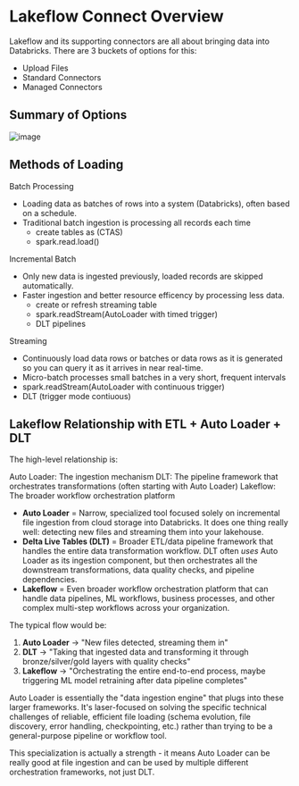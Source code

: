 # Lakeflow Connect Overview
Lakeflow and its supporting connectors are all about bringing data into Databricks. There are 3 buckets of options for this:
- Upload Files
- Standard Connectors
- Managed Connectors

## Summary of Options
![image](https://github.com/user-attachments/assets/cb142467-ee2f-472c-9546-a0acf1b131d3)


## Methods of Loading
Batch Processing
- Loading data as batches of rows into a system (Databricks), often based on a schedule.
- Traditional batch ingestion is processing all records each time
  - create tables as (CTAS)
  - spark.read.load()

Incremental Batch
- Only new data is ingested previously, loaded records are skipped automatically.
- Faster ingestion and better resource efficency by processing less data.
  - create or refresh streaming table
  - spark.readStream(AutoLoader with timed trigger)
  - DLT pipelines

Streaming
- Continuously load data rows or batches or data rows as it is generated so you can query it as it arrives in near real-time.
- Micro-batch processes small batches in a very short, frequent intervals
- spark.readStream(AutoLoader with continuous trigger)
- DLT (trigger mode contiuous)

## Lakeflow Relationship with ETL + Auto Loader + DLT
The high-level relationship is:

Auto Loader: The ingestion mechanism
DLT: The pipeline framework that orchestrates transformations (often starting with Auto Loader)
Lakeflow: The broader workflow orchestration platform

- **Auto Loader** = Narrow, specialized tool focused solely on incremental file ingestion from cloud storage into Databricks. It does one thing really well: detecting new files and streaming them into your lakehouse.
- **Delta Live Tables (DLT)** = Broader ETL/data pipeline framework that handles the entire data transformation workflow. DLT often *uses* Auto Loader as its ingestion component, but then orchestrates all the downstream transformations, data quality checks, and pipeline dependencies.
- **Lakeflow** = Even broader workflow orchestration platform that can handle data pipelines, ML workflows, business processes, and other complex multi-step workflows across your organization.

The typical flow would be:
1. **Auto Loader** → "New files detected, streaming them in"
2. **DLT** → "Taking that ingested data and transforming it through bronze/silver/gold layers with quality checks"
3. **Lakeflow** → "Orchestrating the entire end-to-end process, maybe triggering ML model retraining after data pipeline completes"

Auto Loader is essentially the "data ingestion engine" that plugs into these larger frameworks. It's laser-focused on solving the specific technical challenges of reliable, efficient file loading (schema evolution, file discovery, error handling, checkpointing, etc.) rather than trying to be a general-purpose pipeline or workflow tool.

This specialization is actually a strength - it means Auto Loader can be really good at file ingestion and can be used by multiple different orchestration frameworks, not just DLT.

